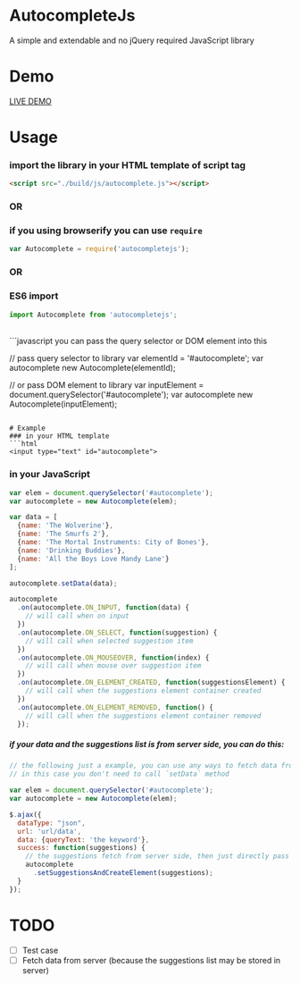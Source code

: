# AutocompleteJs
A simple and extendable and no jQuery required JavaScript library

# Demo
<a href="http://jacklam718.github.io/autocompletejs" target="_blank">
  LIVE DEMO
</a>

<!-- # Install
### Bower
```bash
bower install --save autocompletejs
```
### NPM
```bash
npm install --save autocompletejs
```

### CDN
```html
<script src="cdn/xxx/autocomplete.js"></script>
``` -->

# Usage
### import the library in your HTML template of script tag
```html
<script src="./build/js/autocomplete.js"></script>
```
### OR
### if you using browserify you can use ```require```
```javascript
var Autocomplete = require('autocompletejs');
```
### OR
### ES6 import
```javascript
import Autocomplete from 'autocompletejs';
```

<br>
```javascript
you can pass the query selector or DOM element into this

// pass query selector to library
var elementId = '#autocomplete';
var autocomplete new Autocomplete(elementId);

// or pass DOM element to library
var inputElement = document.querySelector('#autocomplete');
var autocomplete new Autocomplete(inputElement);
```

# Example
### in your HTML template
```html
<input type="text" id="autocomplete">
```

### in your JavaScript
```javascript
var elem = document.querySelector('#autocomplete');
var autocomplete = new Autocomplete(elem);

var data = [
  {name: 'The Wolverine'},
  {name: 'The Smurfs 2'},
  {name: 'The Mortal Instruments: City of Bones'},
  {name: 'Drinking Buddies'},
  {name: 'All the Boys Love Mandy Lane'}
];

autocomplete.setData(data);

autocomplete
  .on(autocomplete.ON_INPUT, function(data) {
    // will call when on input
  })
  .on(autocomplete.ON_SELECT, function(suggestion) {
    // will call when selected suggestion item
  })
  .on(autocomplete.ON_MOUSEOVER, function(index) {
    // will call when mouse over suggestion item
  })
  .on(autocomplete.ON_ELEMENT_CREATED, function(suggestionsElement) {
    // will call when the suggestions element container created
  })
  .on(autocomplete.ON_ELEMENT_REMOVED, function() {
    // will call when the suggestions element container removed
  });
```

##### if your data and the suggestions list is from server side, you can do this:
```javascript
// the following just a example, you can use any ways to fetch data from server side
// in this case you don't need to call `setData` method

var elem = document.querySelector('#autocomplete');
var autocomplete = new Autocomplete(elem);

$.ajax({
  dataType: "json",
  url: 'url/data',
  data: {queryText: 'the keyword'},
  success: function(suggestions) {
    // the suggestions fetch from server side, then just directly pass the suggestions to `setSuggestionsAndCreateElement` method
    autocomplete
      .setSuggestionsAndCreateElement(suggestions);
  }
});
```

# TODO
- [ ] Test case
- [ ] Fetch data from server (because the suggestions list may be stored in server)
